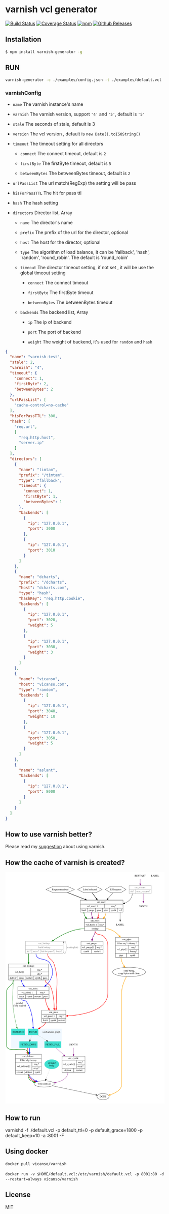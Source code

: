 # varnish vcl generator

[![Build Status](https://travis-ci.org/vicanso/varnish-generator.svg?branch=master)](https://travis-ci.org/vicanso/varnish-generator)
[![Coverage Status](https://img.shields.io/coveralls/vicanso/varnish-generator/master.svg?style=flat)](https://coveralls.io/r/vicanso/varnish-generator?branch=master)
[![npm](http://img.shields.io/npm/v/varnish-generator.svg?style=flat-square)](https://www.npmjs.org/package/varnish-generator)
[![Github Releases](https://img.shields.io/npm/dm/varnish-generator.svg?style=flat-square)](https://github.com/vicanso/varnish-generator)

## Installation

```bash
$ npm install varnish-generator -g
```

## RUN

```bash
varnish-generator -c ./examples/config.json -t ./examples/default.vcl
```

### varnishConfig

- `name` The varnish instance's name

- `varnish` The varnish version, support `'4'` and `'5'`, default is `'5'`

- `stale` The seconds of stale, default is 3

- `version` The vcl version , default is `new Date().toISOString()`

- `timeout` The timeout setting for all directors

  - `connect` The connect timeout, default is `2`

  - `firstByte` The firstByte timeout, default is `5`

  - `betweenBytes` The betweenBytes timeout, default is `2`
- `urlPassList` The url match(RegExp) the setting will be pass

- `hisForPassTTL` The hit for pass ttl

- `hash` The hash setting

- `directors` Director list, Array

  - `name` The director's name

  - `prefix` The prefix of the url for the director, optional

  - `host` The host for the director, optional

  - `type` The algorithm of load balance, it can be 'fallback', 'hash', 'random', 'round_robin'. The default is 'round_robin'

  - `timeout` The director timeout setting, if not set , it will be use the global timeout setting
    - `connect` The connect timeout

    - `firstByte` The firstByte timeout

    - `betweenBytes` The betweenBytes timeout

  - `backends` The backend list, Array

    - `ip` The ip of backend

    - `port` The port of backend

    - `weight` The weight of backend, it's used for `random` and `hash`

```json
{
  "name": "varnish-test",
  "stale": 2,
  "varnish": "4",
  "timeout": {
    "connect": 1,
    "firstByte": 2,
    "betweenBytes": 2
  },
  "urlPassList": [
    "cache-control=no-cache"
  ],
  "hisForPassTTL": 300,
  "hash": [
    "req.url",
    [
      "req.http.host",
      "server.ip"
    ]
  ],
  "directors": [
    {
      "name": "timtam",
      "prefix": "/timtam",
      "type": "fallback",
      "timeout": {
        "connect": 1,
        "firstByte": 1,
        "betweenBytes": 1
      },
      "backends": [
        {
          "ip": "127.0.0.1",
          "port": 3000
        },
        {
          "ip": "127.0.0.1",
          "port": 3010
        }
      ]
    },
    {
      "name": "dcharts",
      "prefix": "/dcharts",
      "host": "dcharts.com",
      "type": "hash",
      "hashKey": "req.http.cookie",
      "backends": [
        {
          "ip": "127.0.0.1",
          "port": 3020,
          "weight": 5
        },
        {
          "ip": "127.0.0.1",
          "port": 3030,
          "weight": 3
        }
      ]
    },
    {
      "name": "vicanso",
      "host": "vicanso.com",
      "type": "random",
      "backends": [
        {
          "ip": "127.0.0.1",
          "port": 3040,
          "weight": 10
        },
        {
          "ip": "127.0.0.1",
          "port": 3050,
          "weight": 5
        }
      ]
    },
    {
      "name": "aslant",
      "backends": [
        {
          "ip": "127.0.0.1",
          "port": 8000
        }
      ]
    }
  ]
}

```

## How to use varnish better?

Please read my [suggestion](https://github.com/vicanso/articles/blob/master/varnish-suggestion.md) about using varnish.

## How the cache of varnish is created?

![](./assets/cache_req_fsm.png)

## How to run

varnishd -f ./default.vcl -p default_ttl=0 -p default_grace=1800 -p default_keep=10 -a :8001 -F

## Using docker

```
docker pull vicanso/varnish

docker run -v $HOME/default.vcl:/etc/varnish/default.vcl -p 8001:80 -d --restart=always vicanso/varnish
```

## License

MIT
